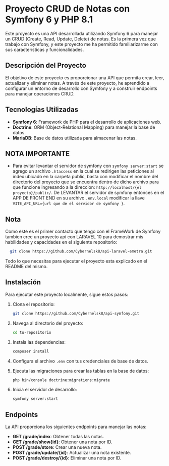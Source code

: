 # Proyecto CRUD de Notas con Symfony 6 y PHP 8.1

Este proyecto es una API desarrollada utilizando Symfony 6 para manejar un CRUD (Create, Read, Update, Delete) de notas. Es la primera vez que trabajo con Symfony, y este proyecto me ha permitido familiarizarme con sus características y funcionalidades.

## Descripción del Proyecto

El objetivo de este proyecto es proporcionar una API que permita crear, leer, actualizar y eliminar notas. A través de este proyecto, he aprendido a configurar un entorno de desarrollo con Symfony y a construir endpoints para manejar operaciones CRUD.

## Tecnologías Utilizadas

- **Symfony 6**: Framework de PHP para el desarrollo de aplicaciones web.
- **Doctrine**: ORM (Object-Relational Mapping) para manejar la base de datos.
- **MariaDB**: Base de datos utilizada para almacenar las notas.

## NOTA IMPORTANTE
- Para evitar levantar el servidor de symfony con `symfony server:start` se agrego un archivo `.htaccess` en la cual se redirigen las peticiones al index ubicado en la carpeta public, basta con modificar el nombre del directorio del proyecto que se encuentra dentro
de dicho archivo para que funcione ingresando a la direccion: `http://localhost/{el proyecto}/public/`.
De LEVANTAR el servidor de symfony entonces en el APP DE FRONT END en su archivo `.env.local` modificar la llave `VITE_API_URL={url que de el servidor de symfony }`.

## Nota
Como este es el primer contacto que tengo con el FrameWork de Symfony tambien cree un proyecto api con LARAVEL 10 para demostrar mis habilidades y capacidades en el siguiente repositorio:
  ```bash
    git clone https://github.com/Cybernelsk8/api-laravel-emetra.git
  ```
Todo lo que necesitas para ejecutar el proyecto esta explicado en el README del mismo.

## Instalación

Para ejecutar este proyecto localmente, sigue estos pasos:

1. Clona el repositorio:
    ```bash
    git clone https://github.com/Cybernelsk8/api-symfony.git
    ```

2. Navega al directorio del proyecto:
    ```bash
    cd tu-repositorio
    ```

3. Instala las dependencias:
    ```bash
    composer install
    ```

4. Configura el archivo `.env` con tus credenciales de base de datos.

5. Ejecuta las migraciones para crear las tablas en la base de datos:
    ```bash
    php bin/console doctrine:migrations:migrate
    ```

6. Inicia el servidor de desarrollo:
    ```bash
    symfony server:start
    ```

## Endpoints

La API proporciona los siguientes endpoints para manejar las notas:

- **GET /grade/index**: Obtener todas las notas.
- **GET /grade/show{id}**: Obtener una nota por ID.
- **POST /grade/store**: Crear una nueva nota.
- **POST /grade/update/{id}**: Actualizar una nota existente.
- **POST /grade/destroy/{id}**: Eliminar una nota por ID.
